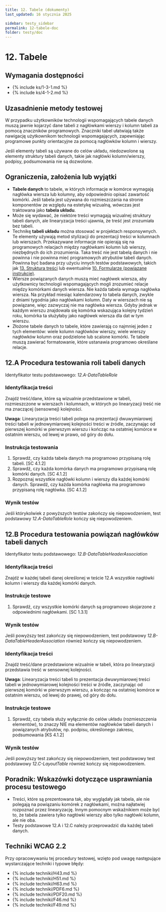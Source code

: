```yaml
---
title: 12. Tabele (dokumenty)
last_updated: 16 stycznia 2025

sidebar: testy_sidebar
permalink: 12-tabele-doc
folder: testy/doc
---
```


# 12. Tabele

## Wymagania dostępności
- {% include ks/1-3-1.md %}
- {% include ks/4-1-2.md %}

## Uzasadnienie metody testowej
W przypadku użytkowników technologii wspomagających tabele danych muszą jawnie kojarzyć dane tabeli z&nbsp;nagłówkami wierszy i kolumn tabeli za pomocą znaczników programowych. Znaczniki tabel ułatwiają także nawigację użytkownikom technologii wspomagających, zapewniając programowe punkty orientacyjne za pomocą nagłówków kolumn i wierszy.

Jeśli elementy tabeli są używane do celów układu, niedozwolone są elementy struktury tabeli danych, takie jak nagłówki kolumn/wierszy, podpisy, podsumowania nie są dozwolone.

## Ograniczenia, założenia lub wyjątki
-   **Tabele danych** to tabele, w których informacje w komórce wymagają nagłówka wiersza lub kolumny, aby odpowiednio opisać zawartość komórki. Jeśli tabela jest używana do rozmieszczania na stronie komponentów ze względu na estetykę wizualną, wówczas jest traktowana jako **tabela układu**.
-   Może się wydawać, że niektóre treści wymagają wizualnej struktury tabeli danych, ale linearyzacja treści ujawnia, że treść jest zrozumiała bez tabeli. 
-   Technikę **tabeli układu** można stosować w  projektach responsywnych. Te elementy używają metod stylizacji do prezentacji treści w kolumnach lub wierszach. Przekazywane informacje nie opierają się na programowych relacjach między nagłówkami kolumn lub wierszy, niezbędnych do ich zrozumienia. Taka treść nie jest tabelą danych i nie powinna i nie powinna mieć programowych atrybutów tabeli danych. Powinna być badana przy użyciu innych testów podstawowych, takich jak [13. Struktura treści](13-struktura-tresci-doc.md) lub ewentualnie [10. Formularze (powiązane instrukcje)](10-formularze-doc.md).
-   Wiersze powiązanych danych muszą mieć nagłówek wiersza, aby użytkownicy technologii wspomagających mogli zrozumieć relacje między komórkami danych wiersza. Nie każda tabela wymaga nagłówka wiersza. Na przykład miesiąc kalendarzowy to tabela danych, zwykle z&nbsp;dniami tygodnia jako nagłówkami kolumn. Daty w wierszach nie są powiązane, więc zazwyczaj nie ma nagłówka wiersza. Gdyby jednak w każdym wierszu znajdowała się komórka wskazująca kolejny tydzień roku, komórka ta służyłaby jako nagłówek wiersza dla dat w&nbsp;tym wierszu.
-   Złożone tabele danych to tabele, które zawierają co najmniej jeden z tych elementów: wiele kolumn nagłówków wierszy, wiele wierszy nagłówków kolumn oraz podzielone lub scalone komórki. Te tabele muszą zawierać formatowanie, które ustanawia programowo określane relacje.

## 12.A Procedura testowania roli tabeli danych
Identyfikator testu podstawowego: _12.A-DataTableRole_

### Identyfikacja treści
Znajdź treść/dane, które są wizualnie przedstawione w tabeli, rozmieszczone w wierszach i kolumnach, w których po linearyzacji treść nie ma znaczącej (sensownej) kolejności.

**Uwaga**: Linearyzacja treści tabeli polega na prezentacji dwuwymiarowej treści tabeli w jednowymiarowej kolejności treści w źródle, zaczynając od pierwszej komórki w pierwszym wierszu i kończąc na ostatniej komórce w ostatnim wierszu, od lewej w prawo, od góry do dołu.


### Instrukcja testowania

<ol id="d12aTI">
    <li id="d12aTI-1">Sprawdź, czy każda tabela danych ma programowo przypisaną rolę tabeli. [SC 4.1.2]</li>
    <li id="d12aTI-2">Sprawdź, czy każda komórka danych ma programowo przypisaną rolę komórki danych. [SC 4.1.2]</li>
    <li id="d12aTI-3">Rozpoznaj wszystkie nagłówki kolumn i wierszy dla każdej komórki danych. Sprawdź, czy każda komórka nagłówka ma programowo przypisaną rolę nagłówka. [SC 4.1.2]</li>
</ol>
	
### Wynik testów
Jeśli którykolwiek z powyższych testów zakończy się niepowodzeniem, test podstawowy _12.A-DataTableRole_ kończy się niepowodzeniem.


## 12.B Procedura testowania powiązań nagłówków tabeli danych
Identyfikator testu podstawowego: _12.B-DataTableHeaderAssociation_

### Identyfikacja treści
Znajdź w każdej tabeli danej określonej w teście 12.A wszystkie nagłówki kolumn i wierszy dla każdej komórki danych.

### Instrukcje testowe

<ol id="d12bTI">
    <li id="d12bTI-1">Sprawdź, czy wszystkie komórki danych są programowo skojarzone z odpowiednimi nagłówkami. [SC 1.3.1]</li>
</ol>

### Wynik testów
Jeśli powyższy test zakończy się niepowodzeniem, test podstawowy _12.B-DataTableHeaderAssociation_ również kończy się niepowodzeniem.

### Identyfikacja treści
Znajdź treść/dane przedstawione wizualnie w tabeli, która po linearyzacji przedstawia treść w sensownej kolejności.

**Uwaga**: Linearyzacja treści tabeli to prezentacja dwuwymiarowej treści tabeli w&nbsp;jednowymiarowej kolejności treści w&nbsp;źródle, zaczynając od pierwszej komórki w&nbsp;pierwszym wierszu, a&nbsp;kończąc na ostatniej komórce w ostatnim wierszu, od lewej do prawej, od góry do dołu.

### Instrukcje testowe
<ol id="d12cTI">
    <li id="d12cTI-1">Sprawdź, czy tabela służy wyłącznie do celów układu (rozmieszczenia elementów), to znaczy NIE ma elementów nagłówków tabeli danych i powiązanych atrybutów, np. podpisu, określonego zakresu, podsumowania [KS 4.1.2]</li>
</ol>

### Wynik testów
Jeśli powyższy test zakończy się niepowodzeniem, test podstawowy test podstawowy _12.C-LayoutTable_ również kończy się niepowodzeniem.

##  Poradnik: Wskazówki dotyczące usprawniania procesu testowego

- Treści, które są prezentowana tak, aby wyglądały jak tabela, ale nie polegają na powiązaniu komórek z nagłówkami, można najłatwiej rozpoznać przez linearyzację. Innym pomocnym wskaźnikiem może być to, że tabela zawiera tylko nagłówki wierszy albo tylko nagłówki kolumn, ale nie oba.
- Testy podstawowe 12.A i 12.C należy przeprowadzić dla każdej tabeli danych.

## Techniki WCAG 2.2
Przy opracowywaniu tej procedury testowej, wzięto pod uwagę następujące wystarczające techniki i typowe błędy:

- {% include techniki/H43.md %}
- {% include techniki/H51.md %}
- {% include techniki/H63.md %}
- {% include techniki/PDF6.md %}
- {% include techniki/PDF20.md %}
- {% include techniki/F46.md %}
- {% include techniki/F49.md %}
